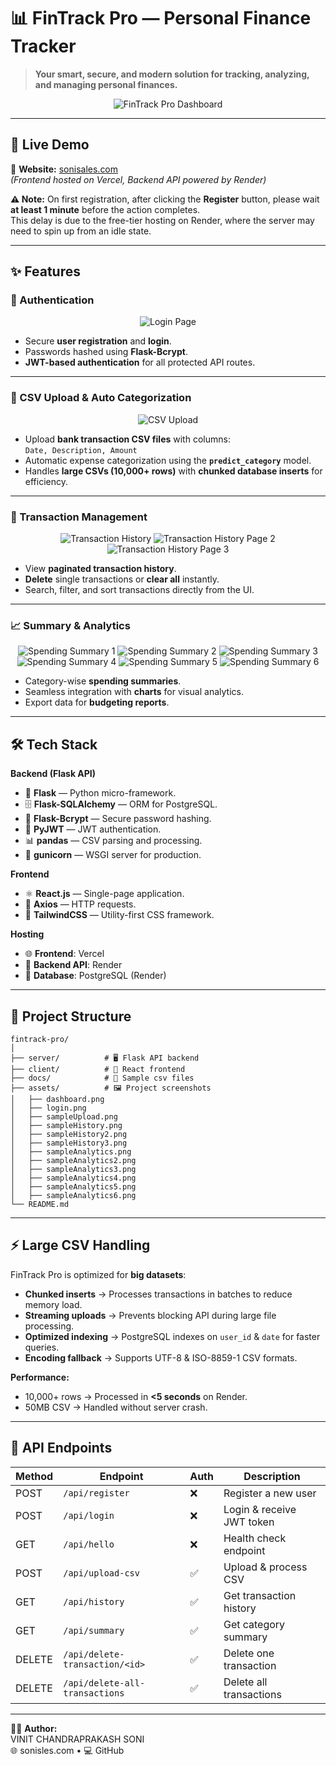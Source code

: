 # 📊 FinTrack Pro — Personal Finance Tracker

> **Your smart, secure, and modern solution for tracking, analyzing, and managing personal finances.**

<p align="center">
  <img src="assets/dashboard.png" alt="FinTrack Pro Dashboard">
</p>

---

## 🚀 Live Demo
🔗 **Website:** [sonisales.com](https://sonisales.com)  
*(Frontend hosted on Vercel, Backend API powered by Render)*  

**⚠️ Note:** On first registration, after clicking the **Register** button, please wait **at least 1 minute** before the action completes.  
This delay is due to the free-tier hosting on Render, where the server may need to spin up from an idle state.

---

## ✨ Features

### 🔐 Authentication
<p align="center">
  <img src="assets/login.png" alt="Login Page">
</p>  

- Secure **user registration** and **login**.
- Passwords hashed using **Flask-Bcrypt**.
- **JWT-based authentication** for all protected API routes.

---

### 📁 CSV Upload & Auto Categorization
<p align="center">
  <img src="assets/sampleUpload.png" alt="CSV Upload">
</p>  

- Upload **bank transaction CSV files** with columns:  
  `Date, Description, Amount`
- Automatic expense categorization using the **`predict_category`** model.
- Handles **large CSVs (10,000+ rows)** with **chunked database inserts** for efficiency.

---

### 📜 Transaction Management
<p align="center">
  <img src="assets/sampleHistory.png" alt="Transaction History">
  <img src="assets/sampleHistory2.png" alt="Transaction History Page 2">
  <img src="assets/sampleHistory3.png" alt="Transaction History Page 3">
</p>  

- View **paginated transaction history**.
- **Delete** single transactions or **clear all** instantly.
- Search, filter, and sort transactions directly from the UI.

---

### 📈 Summary & Analytics
<p align="center">
  <img src="assets/sampleAnalytics.png" alt="Spending Summary 1">
  <img src="assets/sampleAnalytics2.png" alt="Spending Summary 2">
  <img src="assets/sampleAnalytics3.png" alt="Spending Summary 3">
  <img src="assets/sampleAnalytics4.png" alt="Spending Summary 4">
  <img src="assets/sampleAnalytics5.png" alt="Spending Summary 5">
  <img src="assets/sampleAnalytics6.png" alt="Spending Summary 6">
</p>  

- Category-wise **spending summaries**.
- Seamless integration with **charts** for visual analytics.
- Export data for **budgeting reports**.

---

## 🛠 Tech Stack

**Backend (Flask API)**  
- 🐍 **Flask** — Python micro-framework.  
- 🗄 **Flask-SQLAlchemy** — ORM for PostgreSQL.  
- 🔐 **Flask-Bcrypt** — Secure password hashing.  
- 🔑 **PyJWT** — JWT authentication.  
- 📊 **pandas** — CSV parsing and processing.  
- 🚀 **gunicorn** — WSGI server for production.  

**Frontend**  
- ⚛ **React.js** — Single-page application.  
- 📡 **Axios** — HTTP requests.  
- 🎨 **TailwindCSS** — Utility-first CSS framework.  

**Hosting**  
- 🌐 **Frontend**: Vercel  
- 🔌 **Backend API**: Render  
- 💾 **Database**: PostgreSQL (Render)  

---

## 📂 Project Structure

```plaintext
fintrack-pro/
│
├── server/          # 🖥 Flask API backend
├── client/          # 🎨 React frontend
├── docs/            # 📄 Sample csv files
├── assets/          # 🖼 Project screenshots
│   ├── dashboard.png
│   ├── login.png
│   ├── sampleUpload.png
│   ├── sampleHistory.png
│   ├── sampleHistory2.png
│   ├── sampleHistory3.png
│   ├── sampleAnalytics.png
│   ├── sampleAnalytics2.png
│   ├── sampleAnalytics3.png
│   ├── sampleAnalytics4.png
│   ├── sampleAnalytics5.png
│   ├── sampleAnalytics6.png
└── README.md       
```

---

## ⚡ Large CSV Handling

FinTrack Pro is optimized for **big datasets**:  
- **Chunked inserts** → Processes transactions in batches to reduce memory load.  
- **Streaming uploads** → Prevents blocking API during large file processing.  
- **Optimized indexing** → PostgreSQL indexes on `user_id` & `date` for faster queries.  
- **Encoding fallback** → Supports UTF-8 & ISO-8859-1 CSV formats.  

**Performance:**  
- 10,000+ rows → Processed in **<5 seconds** on Render.  
- 50MB CSV → Handled without server crash.  

---

## 📌 API Endpoints

| Method | Endpoint                       | Auth | Description               |
| ------ | ------------------------------ | ---- | ------------------------- |
| POST   | `/api/register`                | ❌   | Register a new user       |
| POST   | `/api/login`                   | ❌   | Login & receive JWT token |
| GET    | `/api/hello`                   | ❌   | Health check endpoint     |
| POST   | `/api/upload-csv`              | ✅   | Upload & process CSV      |
| GET    | `/api/history`                 | ✅   | Get transaction history   |
| GET    | `/api/summary`                 | ✅   | Get category summary      |
| DELETE | `/api/delete-transaction/<id>` | ✅   | Delete one transaction    |
| DELETE | `/api/delete-all-transactions` | ✅   | Delete all transactions   |

---

👨‍💻 **Author:**  
VINIT CHANDRAPRAKASH SONI  
🌐 sonisles.com • 💻 GitHub